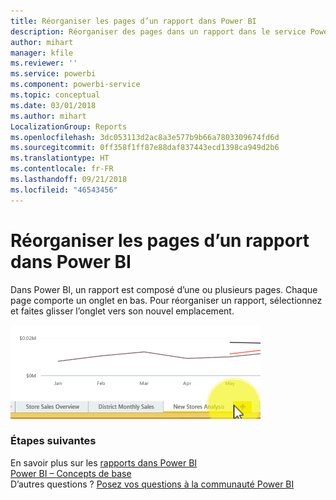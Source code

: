 ```yaml
---
title: Réorganiser les pages d’un rapport dans Power BI
description: Réorganiser des pages dans un rapport dans le service Power BI et Power BI Desktop
author: mihart
manager: kfile
ms.reviewer: ''
ms.service: powerbi
ms.component: powerbi-service
ms.topic: conceptual
ms.date: 03/01/2018
ms.author: mihart
LocalizationGroup: Reports
ms.openlocfilehash: 3dc053113d2ac8a3e577b9b66a7803309674fd6d
ms.sourcegitcommit: 0ff358f1ff87e88daf837443ecd1398ca949d2b6
ms.translationtype: HT
ms.contentlocale: fr-FR
ms.lasthandoff: 09/21/2018
ms.locfileid: "46543456"
---
```

# <a name="reorder-pages-in-a-report-in-power-bi"></a>Réorganiser les pages d’un rapport dans Power BI
Dans Power BI, un rapport est composé d’une ou plusieurs pages.  Chaque page comporte un onglet en bas.  Pour réorganiser un rapport, sélectionnez et faites glisser l’onglet vers son nouvel emplacement.

![vidéo](media/service-report-reorder-pages/reorder.gif)

### <a name="next-steps"></a>Étapes suivantes
En savoir plus sur les [rapports dans Power BI](consumer/end-user-reports.md)  
[Power BI – Concepts de base](consumer/end-user-basic-concepts.md)  
D’autres questions ? [Posez vos questions à la communauté Power BI](http://community.powerbi.com/)


